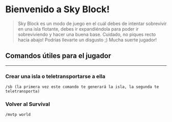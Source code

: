 # Bienvenido a Sky Block!

> Sky Block es un modo de juego en el cuál debes de intentar sobrevivir en una isla flotante, debes ir expandiéndola para poder ir sobreviviendo y hacer una buena base. Cuidado, no piques recto hacia abajo! Podrías llevarte un disgusto ;) Mucha suerte jugador!

## Comandos útiles para el jugador
---
### Crear una isla o teletransportarse a ella
~~~
/sb (la primera vez este comando te generará la isla, la segunda te teletransporta)
~~~

### Volver al Survival
~~~
/mvtp world
~~~